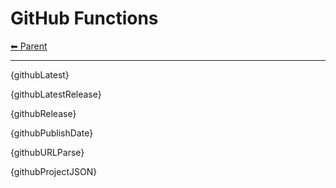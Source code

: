 # GitHub Functions

<!-- TEMPLATE header 2 -->
[⬅ Parent ](../index.md)
<hr />

{githubLatest}

{githubLatestRelease}

{githubRelease}

{githubPublishDate}

{githubURLParse}

{githubProjectJSON}
